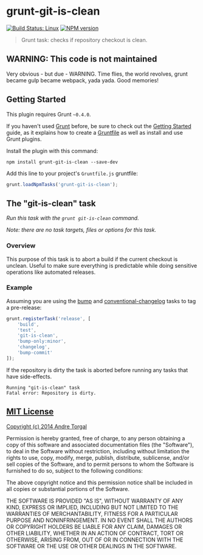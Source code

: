 # grunt-git-is-clean

[![Build Status: Linux](http://img.shields.io/travis/andrezero/grunt-git-is-clean/master.svg?style=flat-square)](https://travis-ci.org/andrezero/grunt-git-is-clean)
[![NPM version](http://img.shields.io/npm/v/grunt-git-is-clean.svg?style=flat-square)](https://npmjs.org/grunt-git-is-clean)

> Grunt task: checks if repository checkout is clean.


## WARNING: This code is not maintained

Very obvious - but due - WARNING. Time flies, the world revolves, grunt became gulp became webpack, yada yada. Good memories!

## Getting Started

This plugin requires Grunt `~0.4.0`.

If you haven't used [Grunt](http://gruntjs.com/) before, be sure to check out the
[Getting Started](http://gruntjs.com/getting-started) guide, as it explains how to create a
[Gruntfile](http://gruntjs.com/sample-gruntfile) as well as install and use Grunt plugins.

Install the plugin with this command:

```shell
npm install grunt-git-is-clean --save-dev
```

Add this line to your project's `Gruntfile.js` gruntfile:

```javascript
grunt.loadNpmTasks('grunt-git-is-clean');
```

## The "git-is-clean" task

_Run this task with the `grunt git-is-clean` command._

_Note: there are no task targets, files or options for this task._


### Overview

This purpose of this task is to abort a build if the current checkout is unclean. Useful to make sure everything is
predictable while doing sensitive operations like automated releases.


### Example

Assuming you are using the [bump](https://github.com/vojtajina/grunt-bump) and
[conventional-changelog](https://github.com/btford/grunt-conventional-changelog) tasks to tag a pre-release:

```javascript
grunt.registerTask('release', [
    'build',
    'test',
    'git-is-clean',
    'bump-only:minor',
    'changelog',
    'bump-commit'
]);
```

If the repository is dirty the task is aborted before running any tasks that have side-effects.

```
Running "git-is-clean" task
Fatal error: Repository is dirty.
```

## [MIT License](LICENSE-MIT)

[Copyright (c) 2014 Andre Torgal](http://andrezero.mit-license.org/2014)

Permission is hereby granted, free of charge, to any person obtaining a copy of
this software and associated documentation files (the "Software"), to deal in
the Software without restriction, including without limitation the rights to
use, copy, modify, merge, publish, distribute, sublicense, and/or sell copies of
the Software, and to permit persons to whom the Software is furnished to do so,
subject to the following conditions:

The above copyright notice and this permission notice shall be included in all
copies or substantial portions of the Software.

THE SOFTWARE IS PROVIDED "AS IS", WITHOUT WARRANTY OF ANY KIND, EXPRESS OR
IMPLIED, INCLUDING BUT NOT LIMITED TO THE WARRANTIES OF MERCHANTABILITY, FITNESS
FOR A PARTICULAR PURPOSE AND NONINFRINGEMENT. IN NO EVENT SHALL THE AUTHORS OR
COPYRIGHT HOLDERS BE LIABLE FOR ANY CLAIM, DAMAGES OR OTHER LIABILITY, WHETHER
IN AN ACTION OF CONTRACT, TORT OR OTHERWISE, ARISING FROM, OUT OF OR IN
CONNECTION WITH THE SOFTWARE OR THE USE OR OTHER DEALINGS IN THE SOFTWARE.
